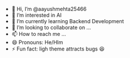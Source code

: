 - 👋 Hi, I’m @aayushmehta25466
- 👀 I’m interested in AI
- 🌱 I’m currently learning  Backend Development
- 💞️ I’m looking to collaborate on ...
- 📫 How to reach me ...
- 😄 Pronouns: He/HIm
- ⚡ Fun fact: ligh theme attracts bugs 😆

<!---
aayushmehta25466/aayushmehta25466 is a ✨ special ✨ repository because its `README.md` (this file) appears on your GitHub profile.
You can click the Preview link to take a look at your changes.
--->
